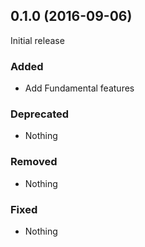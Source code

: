 ## 0.1.0 (2016-09-06)

Initial release

### Added

- Add Fundamental features

### Deprecated

- Nothing

### Removed

- Nothing

### Fixed

- Nothing
